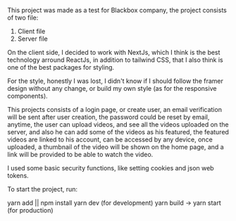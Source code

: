 This project was made as a test for Blackbox company, the project consists of two file:

1. Client file
2. Server file

On the client side, I decided to work with NextJs, which I think is the best technology arround ReactJs, in addition to tailwind CSS, that I also think is one of the best packages for styling.

For the style, honestly I was lost, I didn't know if I should follow the framer design without any change, or build my own style (as for the responsive components).

This projects consists of a login page, or create user, an email verification will be sent after user creation, the password could be reset by email, anytime, the user can upload videos, and see all the videos uploaded on the server, and also he can add some of the videos as his featured, the featured videos are linked to his account, can be accessed by any device, once uploaded, a thumbnail of the video will be shown on the home page, and a link will be provided to be able to watch the video.

I used some basic security functions, like setting cookies and json web tokens.

To start the project, run:

yarn add || npm install
yarn dev (for development)
yarn build -> yarn start (for production)
